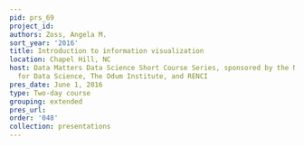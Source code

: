 ```yaml
---
pid: prs_69
project_id: 
authors: Zoss, Angela M.
sort_year: '2016'
title: Introduction to information visualization
location: Chapel Hill, NC
host: Data Matters Data Science Short Course Series, sponsored by the National Consortium
  for Data Science, The Odum Institute, and RENCI
pres_date: June 1, 2016
type: Two-day course
grouping: extended
pres_url: 
order: '048'
collection: presentations
---
```

